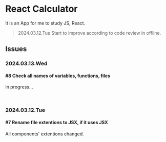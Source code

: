# React Calculator

It is an App for me to study JS, React.

> 2024.03.12.Tue
> Start to improve according to code review in offline.

## Issues

### 2024.03.13.Wed

#### #8 Check all names of variables, functions, files

in progress...

<br>

### 2024.03.12.Tue

#### #7 Rename file extentions to JSX, if it uses JSX

All components' extentions changed.
